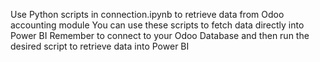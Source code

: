 Use Python scripts in connection.ipynb to retrieve data from Odoo accounting module
You can use these scripts to fetch data directly into Power BI
Remember to connect to your Odoo Database and then run the desired script to retrieve data into Power BI
